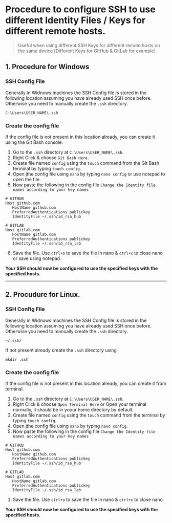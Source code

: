 # Procedure to configure SSH to use different Identity Files / Keys for different remote hosts.

> Useful when using different SSH Keys for different remote hosts on the same device [Different Keys for GitHub & GitLab for example].

## 1. Procedure for Windows

### SSH Config File

Generally in Widnows machines the SSH Config file is stored in the following location assuming you have already used SSH once before. Otherwise you need to manually create the `.ssh` directory.

```C:\Users\USER_NAME\.ssh```

### Create the config file

If the config file is not present in this location already, you can create it using the Git Bash console.

1. Go to the `.ssh` directory at `C:\Users\USER_NAME\.ssh`.
2. Right Click & choose `Git Bash Here`.
3. Create file named `config` using the `touch` command from the Git Bash terminal by typing `touch config`.
4. Open jthe config file using `nano` by typing `nano config` or use notepad to open the file.
5. Now paste the following in the config file `Change the Identity file names according to your key names`
```
# GITHUB
Host github.com
   HostName github.com
   PreferredAuthentications publickey
   IdentityFile ~/.ssh/id_rsa_hub

# GITLAB
Host gitlab.com
   HostName gitlab.com
   PreferredAuthentications publickey
   IdentityFile ~/.ssh/id_rsa_lab
```
6. Save the file. Use `ctrl+o` to save the file in nano & `ctrl+x` to close nano or save using notepad.

**Your SSH should now be configured to use the specified keys with the specified hosts.**

---

## 2. Procudure for Linux.

### SSH Config File

Generally in Widnows machines the SSH Config file is stored in the following location assuming you have already used SSH once before. Otherwise you need to manually create the `.ssh` directory.

```~/.ssh/```

If not present already create the `.ssh` directory using

`mkdir .ssh`


### Create the config file

If the config file is not present in this location already, you can create it from terminal.

1. Go to the `.ssh` directory at `C:\Users\USER_NAME\.ssh`.
2. Right Click & choose `Open Terminal Here` or Open your terminal normally, it should be in yoour home directory by default.
3. Create file named `config` using the `touch` command from the terminal by typing `touch config`.
4. Open jthe config file using `nano` by typing `nano config`.
5. Now paste the following in the config file `Change the Identity file names according to your key names`
```
# GITHUB
Host github.com
   HostName github.com
   PreferredAuthentications publickey
   IdentityFile ~/.ssh/id_rsa_hub

# GITLAB
Host gitlab.com
   HostName gitlab.com
   PreferredAuthentications publickey
   IdentityFile ~/.ssh/id_rsa_lab
```
1. Save the file. Use `ctrl+o` to save the file in nano & `ctrl+x` to close nano.

**Your SSH should now be configured to use the specified keys with the specified hosts.**
